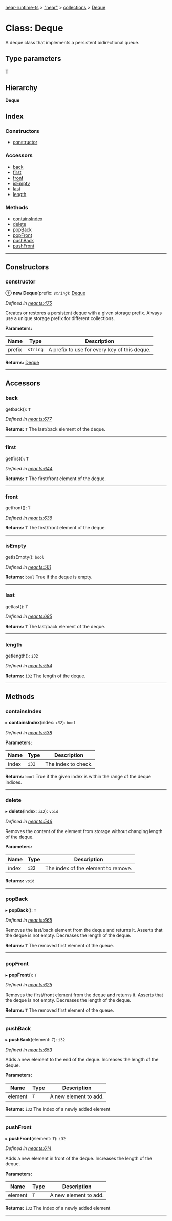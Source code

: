 [near-runtime-ts](../README.md) > ["near"](../modules/_near_.md) > [collections](../modules/_near_.collections.md) > [Deque](../classes/_near_.collections.deque.md)

# Class: Deque

A deque class that implements a persistent bidirectional queue.

## Type parameters
#### T 
## Hierarchy

**Deque**

## Index

### Constructors

* [constructor](_near_.collections.deque.md#constructor)

### Accessors

* [back](_near_.collections.deque.md#back)
* [first](_near_.collections.deque.md#first)
* [front](_near_.collections.deque.md#front)
* [isEmpty](_near_.collections.deque.md#isempty)
* [last](_near_.collections.deque.md#last)
* [length](_near_.collections.deque.md#length)

### Methods

* [containsIndex](_near_.collections.deque.md#containsindex)
* [delete](_near_.collections.deque.md#delete)
* [popBack](_near_.collections.deque.md#popback)
* [popFront](_near_.collections.deque.md#popfront)
* [pushBack](_near_.collections.deque.md#pushback)
* [pushFront](_near_.collections.deque.md#pushfront)

---

## Constructors

<a id="constructor"></a>

###  constructor

⊕ **new Deque**(prefix: *`string`*): [Deque](_near_.collections.deque.md)

*Defined in [near.ts:475](https://github.com/nearprotocol/near-runtime-ts/blob/a04d184/near.ts#L475)*

Creates or restores a persistent deque with a given storage prefix. Always use a unique storage prefix for different collections.

**Parameters:**

| Name | Type | Description |
| ------ | ------ | ------ |
| prefix | `string` |  A prefix to use for every key of this deque. |

**Returns:** [Deque](_near_.collections.deque.md)

___

## Accessors

<a id="back"></a>

###  back

getback(): `T`

*Defined in [near.ts:677](https://github.com/nearprotocol/near-runtime-ts/blob/a04d184/near.ts#L677)*

**Returns:** `T`
The last/back element of the deque.

___
<a id="first"></a>

###  first

getfirst(): `T`

*Defined in [near.ts:644](https://github.com/nearprotocol/near-runtime-ts/blob/a04d184/near.ts#L644)*

**Returns:** `T`
The first/front element of the deque.

___
<a id="front"></a>

###  front

getfront(): `T`

*Defined in [near.ts:636](https://github.com/nearprotocol/near-runtime-ts/blob/a04d184/near.ts#L636)*

**Returns:** `T`
The first/front element of the deque.

___
<a id="isempty"></a>

###  isEmpty

getisEmpty(): `bool`

*Defined in [near.ts:561](https://github.com/nearprotocol/near-runtime-ts/blob/a04d184/near.ts#L561)*

**Returns:** `bool`
True if the deque is empty.

___
<a id="last"></a>

###  last

getlast(): `T`

*Defined in [near.ts:685](https://github.com/nearprotocol/near-runtime-ts/blob/a04d184/near.ts#L685)*

**Returns:** `T`
The last/back element of the deque.

___
<a id="length"></a>

###  length

getlength(): `i32`

*Defined in [near.ts:554](https://github.com/nearprotocol/near-runtime-ts/blob/a04d184/near.ts#L554)*

**Returns:** `i32`
The length of the deque.

___

## Methods

<a id="containsindex"></a>

###  containsIndex

▸ **containsIndex**(index: *`i32`*): `bool`

*Defined in [near.ts:538](https://github.com/nearprotocol/near-runtime-ts/blob/a04d184/near.ts#L538)*

**Parameters:**

| Name | Type | Description |
| ------ | ------ | ------ |
| index | `i32` |  The index to check. |

**Returns:** `bool`
True if the given index is within the range of the deque indices.

___
<a id="delete"></a>

###  delete

▸ **delete**(index: *`i32`*): `void`

*Defined in [near.ts:546](https://github.com/nearprotocol/near-runtime-ts/blob/a04d184/near.ts#L546)*

Removes the content of the element from storage without changing length of the deque.

**Parameters:**

| Name | Type | Description |
| ------ | ------ | ------ |
| index | `i32` |  The index of the element to remove. |

**Returns:** `void`

___
<a id="popback"></a>

###  popBack

▸ **popBack**(): `T`

*Defined in [near.ts:665](https://github.com/nearprotocol/near-runtime-ts/blob/a04d184/near.ts#L665)*

Removes the last/back element from the deque and returns it. Asserts that the deque is not empty. Decreases the length of the deque.

**Returns:** `T`
The removed first element of the queue.

___
<a id="popfront"></a>

###  popFront

▸ **popFront**(): `T`

*Defined in [near.ts:625](https://github.com/nearprotocol/near-runtime-ts/blob/a04d184/near.ts#L625)*

Removes the first/front element from the deque and returns it. Asserts that the deque is not empty. Decreases the length of the deque.

**Returns:** `T`
The removed first element of the queue.

___
<a id="pushback"></a>

###  pushBack

▸ **pushBack**(element: *`T`*): `i32`

*Defined in [near.ts:653](https://github.com/nearprotocol/near-runtime-ts/blob/a04d184/near.ts#L653)*

Adds a new element to the end of the deque. Increases the length of the deque.

**Parameters:**

| Name | Type | Description |
| ------ | ------ | ------ |
| element | `T` |  A new element to add. |

**Returns:** `i32`
The index of a newly added element

___
<a id="pushfront"></a>

###  pushFront

▸ **pushFront**(element: *`T`*): `i32`

*Defined in [near.ts:614](https://github.com/nearprotocol/near-runtime-ts/blob/a04d184/near.ts#L614)*

Adds a new element in front of the deque. Increases the length of the deque.

**Parameters:**

| Name | Type | Description |
| ------ | ------ | ------ |
| element | `T` |  A new element to add. |

**Returns:** `i32`
The index of a newly added element

___

